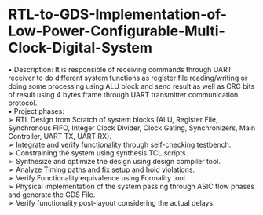 # RTL-to-GDS-Implementation-of-Low-Power-Configurable-Multi-Clock-Digital-System
▪ Description: It is responsible of receiving commands through UART receiver to do different system 
functions as register file reading/writing or doing some processing using ALU block and send result as well 
as CRC bits of result using 4 bytes frame through UART transmitter communication protocol.                  
▪ Project phases:  
➢ RTL Design from Scratch of system blocks (ALU, Register File, Synchronous FIFO, Integer Clock 
Divider, Clock Gating, Synchronizers, Main Controller, UART TX, UART RX). 
<br />➢ Integrate and verify functionality through self-checking testbench.  
➢ Constraining the system using synthesis TCL scripts. 
<br />➢ Synthesize and optimize the design using design compiler tool. 
<br />➢ Analyze Timing paths and fix setup and hold violations. 
<br />➢ Verify Functionality equivalence using Formality tool. 
<br />➢ Physical implementation of the system passing through ASIC flow phases and generate the GDS File. 
<br />➢ Verify functionality post-layout considering the actual delays.  

